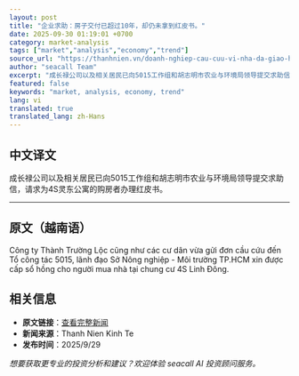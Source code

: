 ```yaml
---
layout: post
title: "企业求助：房子交付已超过10年，却仍未拿到红皮书。"
date: 2025-09-30 01:19:01 +0700
category: market-analysis
tags: ["market","analysis","economy","trend"]
source_url: "https://thanhnien.vn/doanh-nghiep-cau-cuu-vi-nha-da-giao-hon-10-nam-van-chua-co-so-hong-185250929162353649.htm"
author: "seacall Team"
excerpt: "成长禄公司以及相关居民已向5015工作组和胡志明市农业与环境局领导提交求助信，请求为4S灵东公寓的购房者办理红皮书。..."
featured: false
keywords: "market, analysis, economy, trend"
lang: vi
translated: true
translated_lang: zh-Hans
---
```


## 中文译文

成长禄公司以及相关居民已向5015工作组和胡志明市农业与环境局领导提交求助信，请求为4S灵东公寓的购房者办理红皮书。

---

## 原文（越南语）

C&ocirc;ng ty Th&agrave;nh Trường Lộc cũng như c&aacute;c cư d&acirc;n vừa gửi đơn cầu cứu đến Tổ c&ocirc;ng t&aacute;c 5015, l&atilde;nh đạo Sở N&ocirc;ng nghiệp - M&ocirc;i trường TP.HCM xin được cấp sổ hồng cho người mua nh&agrave; tại chung cư 4S Linh Đ&ocirc;ng.

## 相关信息

- **原文链接**：[查看完整新闻](https://thanhnien.vn/doanh-nghiep-cau-cuu-vi-nha-da-giao-hon-10-nam-van-chua-co-so-hong-185250929162353649.htm)
- **新闻来源**：Thanh Nien Kinh Te
- **发布时间**：2025/9/29

*想要获取更专业的投资分析和建议？欢迎体验 seacall AI 投资顾问服务。*